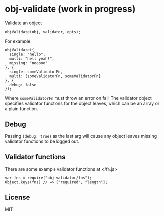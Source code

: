 # obj-validate (work in progress)
Validate an object

    objValidate(obj, validator, opts);

For example

    objValidate({
      single: "hello",
      multi: "hell yeah!",
      missing: "nooooo"
    }, {
      single: someValidatorFn,
      multi: [someValidatorFn, someValidatorFn]
    }, {
      debug: false
    });

Where `someValidatorFn` must throw an error on fail. The validator object specifies validator functions for the object leaves, which can be an array or a plain function.


## Debug
Passing `{debug: true}` as the last arg will cause any object leaves missing validator functions to be logged out.


## Validator functions
There are some example validator functions at </fn.js>

    var fns = require("obj-validator/fns");
    Object.keys(fns) // => ["required", "length"];


## License
MIT
